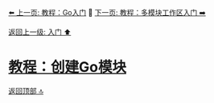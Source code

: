 [⬅️ 上一页: 教程：Go入门](教程：Go入门.md) 🚦 [下一页: 教程：多模块工作区入门 ➡️](教程：多模块工作区入门.md)

[返回上一级: 入门 ⬆️](../入门.md)

# [教程：创建Go模块](教程：创建Go模块.md)

[返回顶部 🔝](#教程：创建Go模块)